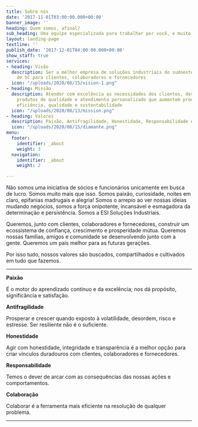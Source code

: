 ```yaml
---
title: Sobre nós
date: '2017-11-01T03:00:00.000+00:00'
banner_image: ''
heading: Quem somos, afinal?
sub_heading: Uma equipe especializada para trabalhar por você, e muito mais!
layout: landing-page
textline: ''
publish_date: '2017-12-01T04:00:00.000+00:00'
show_staff: true
services:
- heading: Visão
  description: Ser a melhor empresa de soluções industriais do sudoeste do PR e oeste
    de SC para clientes, colaboradores e fornecedores
  icon: "/uploads/2020/08/15/vision-1.png"
- heading: Missão
  description: Atender com excelência as necessidades dos clientes, desenvolvendo
    produtos de qualidade e atendimento personalizado que aumentem produtividade,
    eficiência, qualidade e sustentabilidade
  icon: "/uploads/2020/08/13/mission.png"
- heading: Valores
  description: Paixão, Antifragilidade, Honestidade, Responsabilidade e Colaboração
  icon: "/uploads/2020/08/15/diamante.png"
menu:
  footer:
    identifier: _about
    weight: 3
  navigation:
    identifier: _about
    weight: 2

---
```

Não somos uma iniciativa de sócios e funcionários unicamente em busca de lucro. Somos muito mais que isso. Somos paixão, curiosidade, noites em claro, epifanias madrugais e alegria! Somos o arrepio ao ver nossas ideias mudando negócios, somos a força onipotente, incansável e esmagadora da determinação e persistência. Somos a ESI Soluções Industriais.

Queremos, junto com clientes, colaboradores e fornecedores, construir um ecossistema de confiança, crescimento e prosperidade mútua. Queremos nossas famílias, amigos e comunidade se desenvolvendo junto com a gente. Queremos um país melhor para as futuras gerações.

Por isso tudo, nossos valores são buscados, compartilhados e cultivados em tudo que fazemos.

***

**Paixão**

É o motor do aprendizado contínuo e da excelência; nos dá propósito, significância e satisfação.

**Antifragilidade**

Prosperar e crescer quando exposto à volatilidade, desordem, risco e estresse. Ser resiliente não é o suficiente.

**Honestidade**

Agir com honestidade, integridade e transparência é a melhor opção para criar vínculos duradouros com clientes, colaboradores e fornecedores.

**Responsabilidade**

Temos o dever de arcar com as consequências das nossas ações e comportamentos.

**Colaboração**

Colaborar é a ferramenta mais eficiente na resolução de qualquer problema.

***